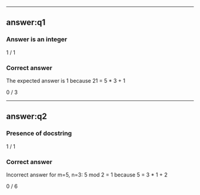 
---

## answer:q1

### Answer is an integer

1 / 1

### Correct answer

The expected answer is 1 because 21 = 5 * 3 + 1

0 / 3

---

## answer:q2

### Presence of docstring

1 / 1

### Correct answer

Incorrect answer for m=5, n=3: 5 mod 2 = 1 because 5 = 3 * 1 + 2

0 / 6
